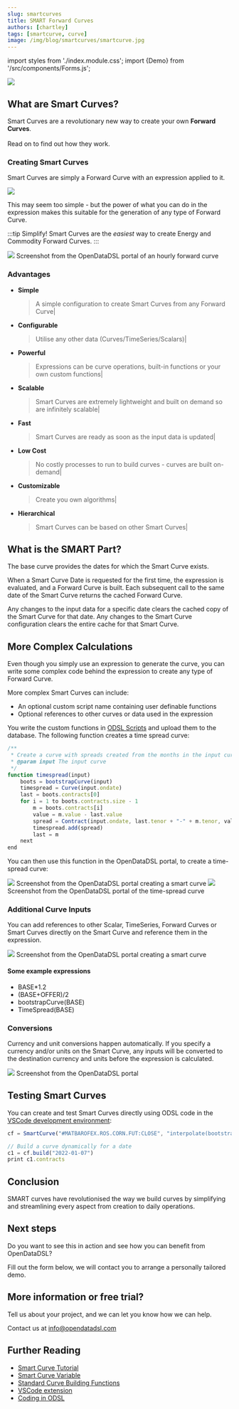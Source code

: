 ```yaml
---
slug: smartcurves
title: SMART Forward Curves
authors: [chartley]
tags: [smartcurve, curve]
image: /img/blog/smartcurves/smartcurve.jpg
---
```

import styles from './index.module.css';
import {Demo} from '/src/components/Forms.js';

<div className="row">
  <div className="column">
    <img src="/img/blog/smartcurves/smartcurve.jpg"/>
  </div>
  <div className="column">
  <h2>What are Smart Curves?</h2>  
    Smart Curves are a revolutionary new way to create your own <b>Forward Curves</b>.
    <br /><br />Read on to find out how they work.
  </div>
</div>

<!--truncate-->


### Creating Smart Curves
Smart Curves are simply a Forward Curve with an expression applied to it.

![](/img/blog/BasePlusExpression.png)

This may seem too simple - but the power of what you can do in the expression makes this suitable for the generation of any type of Forward Curve.

:::tip Simplify!
Smart Curves are the *easiest* way to create Energy and Commodity Forward Curves.
:::

<img className={styles.product_screenshot} src="/img/blog/smartcurves/curve_screenshot.png" />
<span className={styles.product_screenshot_title}>Screenshot from the OpenDataDSL portal of an hourly forward curve</span>

### Advantages

* **Simple**
  > A simple configuration to create Smart Curves from any Forward Curve|
* **Configurable**
  > Utilise any other data (Curves/TimeSeries/Scalars)|
* **Powerful**
  > Expressions can be curve operations, built-in functions or your own custom functions|
* **Scalable**
  > Smart Curves are extremely lightweight and built on demand so are infinitely scalable|
* **Fast**
  > Smart Curves are ready as soon as the input data is updated|
* **Low Cost**
  > No costly processes to run to build curves - curves are built on-demand|
* **Customizable**
  > Create you own algorithms|
* **Hierarchical**
  > Smart Curves can be based on other Smart Curves|

## What is the SMART Part?
The base curve provides the dates for which the Smart Curve exists. 

When a Smart Curve Date is requested for the first time, the expression is evaluated, and a Forward Curve is built.
Each subsequent call to the same date of the Smart Curve returns the cached Forward Curve.

Any changes to the input data for a specific date clears the cached copy of the Smart Curve for that date.
Any changes to the Smart Curve configuration clears the entire cache for that Smart Curve. 

## More Complex Calculations
Even though you simply use an expression to generate the curve, you can write some complex code behind the expression to create any type of Forward Curve.

More complex Smart Curves can include:

* An optional custom script name containing user definable functions
* Optional references to other curves or data used in the expression

You write the custom functions in [ODSL Scripts](https://doc.opendatadsl.com/docs/odsl) and upload them to the database.
The following function creates a time spread curve:

```js
/**
 * Create a curve with spreads created from the months in the input curve after bootstrapping
 * @param input The input curve
 */
function timespread(input)
    boots = bootstrapCurve(input)
    timespread = Curve(input.ondate)
    last = boots.contracts[0]
    for i = 1 to boots.contracts.size - 1
        m = boots.contracts[i]
        value = m.value - last.value
        spread = Contract(input.ondate, last.tenor + "-" + m.tenor, value)
        timespread.add(spread)
        last = m
    next
end
```

You can then use this function in the OpenDataDSL portal, to create a time-spread curve:

<img className={styles.product_screenshot} src="/img/blog/smartcurves/timespread.png" />
<span className={styles.product_screenshot_title}>Screenshot from the OpenDataDSL portal creating a smart curve</span>

<img className={styles.product_screenshot} src="/img/blog/smartcurves/timespread_chart.png" />
<span className={styles.product_screenshot_title}>Screenshot from the OpenDataDSL portal of the time-spread curve</span>



### Additional Curve Inputs
You can add references to other Scalar, TimeSeries, Forward Curves or Smart Curves directly on the Smart Curve and reference them in the expression.

<img className={styles.product_screenshot} src="/img/blog/smartcurves/pjm_atc.png" />
<span className={styles.product_screenshot_title}>Screenshot from the OpenDataDSL portal creating a smart curve</span>


#### Some example expressions

* BASE*1.2
* (BASE+OFFER)/2
* bootstrapCurve(BASE)
* TimeSpread(BASE)

### Conversions
Currency and unit conversions happen automatically.
If you specify a currency and/or units on the Smart Curve, any inputs will be converted to the destination currency and units before the expression is calculated.

<img className={styles.product_screenshot} src="/img/blog/smartcurves/conversion.png" />
<span className={styles.product_screenshot_title}>Screenshot from the OpenDataDSL portal</span>


## Testing Smart Curves
You can create and test Smart Curves directly using ODSL code in the [VSCode development environment](https://doc.opendatadsl.com/docs/user/vscode):

```js
cf = SmartCurve("#MATBAROFEX.ROS.CORN.FUT:CLOSE", "interpolate(bootstrapCurve(BASE),'BACKWARD')")

// Build a curve dynamically for a date
c1 = cf.build("2022-01-07")
print c1.contracts
```

## Conclusion
SMART curves have revolutionised the way we build curves by simplifying and streamlining every aspect from creation to daily operations. 

## Next steps
Do you want to see this in action and see how you can benefit from OpenDataDSL?

Fill out the form below, we will contact you to arrange a personally tailored demo.

<Demo />


## More information or free trial?
Tell us about your project, and we can let you know how we can help.

Contact us at [info@opendatadsl.com](mailto:info@opendatadsl.com)

## Further Reading
* [Smart Curve Tutorial](https://doc.opendatadsl.com/docs/tutorials/smart-curves)
* [Smart Curve Variable](https://doc.opendatadsl.com/docs/odsl/variable/smartcurve)
* [Standard Curve Building Functions](https://doc.opendatadsl.com/docs/public/scripts/curve-building)
* [VSCode extension](https://doc.opendatadsl.com/docs/user/vscode)
* [Coding in ODSL](https://doc.opendatadsl.com/docs/odsl)